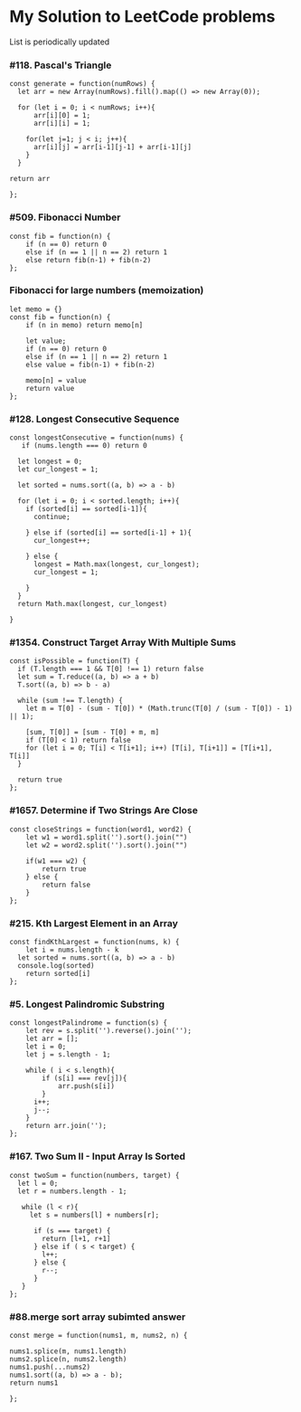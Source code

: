 # My Solution to LeetCode problems

List is periodically updated

 ### #118. Pascal's Triangle
 
```
const generate = function(numRows) {
  let arr = new Array(numRows).fill().map(() => new Array(0));

  for (let i = 0; i < numRows; i++){
      arr[i][0] = 1;
      arr[i][i] = 1;
  
    for(let j=1; j < i; j++){
      arr[i][j] = arr[i-1][j-1] + arr[i-1][j]
    }
  }
   
return arr
    
};
```

### #509. Fibonacci Number
```
const fib = function(n) {
    if (n == 0) return 0
    else if (n == 1 || n == 2) return 1
    else return fib(n-1) + fib(n-2) 
};

```
### Fibonacci for large numbers (memoization)

```
let memo = {}
const fib = function(n) {
    if (n in memo) return memo[n]

    let value;
    if (n == 0) return 0
    else if (n == 1 || n == 2) return 1
    else value = fib(n-1) + fib(n-2) 
    
    memo[n] = value
    return value
};
```
### #128. Longest Consecutive Sequence

```
const longestConsecutive = function(nums) {
   if (nums.length === 0) return 0

  let longest = 0;
  let cur_longest = 1;

  let sorted = nums.sort((a, b) => a - b)

  for (let i = 0; i < sorted.length; i++){
    if (sorted[i] == sorted[i-1]){
      continue;
     
    } else if (sorted[i] == sorted[i-1] + 1){
      cur_longest++;
       
    } else {
      longest = Math.max(longest, cur_longest);
      cur_longest = 1;
      
    }
  }
  return Math.max(longest, cur_longest)
  
}
```
### #1354. Construct Target Array With Multiple Sums
```
const isPossible = function(T) {
  if (T.length === 1 && T[0] !== 1) return false
  let sum = T.reduce((a, b) => a + b)
  T.sort((a, b) => b - a)

  while (sum !== T.length) {
    let m = T[0] - (sum - T[0]) * (Math.trunc(T[0] / (sum - T[0]) - 1) || 1);

    [sum, T[0]] = [sum - T[0] + m, m]
    if (T[0] < 1) return false
    for (let i = 0; T[i] < T[i+1]; i++) [T[i], T[i+1]] = [T[i+1], T[i]]
  }
  
  return true
};
```
### #1657. Determine if Two Strings Are Close

```
const closeStrings = function(word1, word2) {
    let w1 = word1.split('').sort().join("")
    let w2 = word2.split('').sort().join("")
    
    if(w1 === w2) {
        return true
    } else {
        return false
    }
};
```

### #215. Kth Largest Element in an Array

```
const findKthLargest = function(nums, k) {
    let i = nums.length - k
  let sorted = nums.sort((a, b) => a - b)
  console.log(sorted)
    return sorted[i]
};
```

### #5. Longest Palindromic Substring

```
const longestPalindrome = function(s) {
    let rev = s.split('').reverse().join('');
    let arr = [];
    let i = 0;
    let j = s.length - 1;
    
    while ( i < s.length){
        if (s[i] === rev[j]){
            arr.push(s[i])
        } 
      i++;
      j--;
    }
    return arr.join('');
};

```
### #167. Two Sum II - Input Array Is Sorted

```
const twoSum = function(numbers, target) {
  let l = 0; 
  let r = numbers.length - 1;
  
   while (l < r){
     let s = numbers[l] + numbers[r];
     
      if (s === target) {
        return [l+1, r+1]
      } else if ( s < target) {
        l++;
      } else {
        r--;
      }
   }
};
```

### #88.merge sort array subimted answer

```
const merge = function(nums1, m, nums2, n) {
  
nums1.splice(m, nums1.length)
nums2.splice(n, nums2.length)
nums1.push(...nums2)
nums1.sort((a, b) => a - b);
return nums1

};
```
